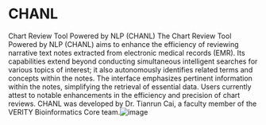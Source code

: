 # CHANL
Chart Review Tool Powered by NLP (CHANL)
The Chart Review Tool Powered by NLP (CHANL) aims to enhance the efficiency of reviewing narrative text notes extracted from electronic medical records (EMR). Its capabilities extend beyond conducting simultaneous intelligent searches for various topics of interest; it also autonomously identifies related terms and concepts within the notes. The interface emphasizes pertinent information within the notes, simplifying the retrieval of essential data. Users currently attest to notable enhancements in the efficiency and precision of chart reviews. CHANL was developed by Dr. Tianrun Cai, a faculty member of the VERITY Bioinformatics Core team.![image](https://github.com/TianrunCai/CHANL/assets/22990463/68aa01ab-ca46-4e8f-a4af-fd42b0772eae)
